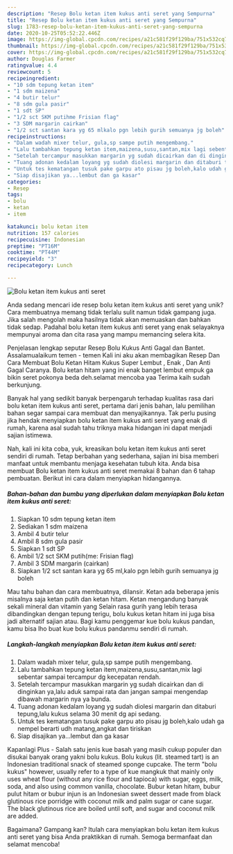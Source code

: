 ```yaml
---
description: "Resep Bolu ketan item kukus anti seret yang Sempurna"
title: "Resep Bolu ketan item kukus anti seret yang Sempurna"
slug: 1783-resep-bolu-ketan-item-kukus-anti-seret-yang-sempurna
date: 2020-10-25T05:52:22.446Z
image: https://img-global.cpcdn.com/recipes/a21c581f29f129ba/751x532cq70/bolu-ketan-item-kukus-anti-seret-foto-resep-utama.jpg
thumbnail: https://img-global.cpcdn.com/recipes/a21c581f29f129ba/751x532cq70/bolu-ketan-item-kukus-anti-seret-foto-resep-utama.jpg
cover: https://img-global.cpcdn.com/recipes/a21c581f29f129ba/751x532cq70/bolu-ketan-item-kukus-anti-seret-foto-resep-utama.jpg
author: Douglas Farmer
ratingvalue: 4.4
reviewcount: 5
recipeingredient:
- "10 sdm tepung ketan item"
- "1 sdm maizena"
- "4 butir telur"
- "8 sdm gula pasir"
- "1 sdt SP"
- "1/2 sct SKM putihme Frisian flag"
- "3 SDM margarin cairkan"
- "1/2 sct santan kara yg 65 mlkalo pgn lebih gurih semuanya jg boleh"
recipeinstructions:
- "Dalam wadah mixer telur, gula,sp sampe putih mengembang."
- "Lalu tambahkan tepung ketan item,maizena,susu,santan,mix lagi sebentar sampai tercampur dg kecepatan rendah."
- "Setelah tercampur masukkan margarin yg sudah dicairkan dan di dinginkan ya,lalu aduk sampai rata dan jangan sampai mengendap dibawah margarin nya ya bunda."
- "Tuang adonan kedalam loyang yg sudah diolesi margarin dan ditaburi tepung,lalu kukus selama 30 menit dg api sedang."
- "Untuk tes kematangan tusuk pake garpu ato pisau jg boleh,kalo udah ga nempel berarti udh matang,angkat dan tiriskan"
- "Siap disajikan ya...lembut dan ga kasar"
categories:
- Resep
tags:
- bolu
- ketan
- item

katakunci: bolu ketan item 
nutrition: 157 calories
recipecuisine: Indonesian
preptime: "PT16M"
cooktime: "PT44M"
recipeyield: "3"
recipecategory: Lunch

---
```



![Bolu ketan item kukus anti seret](https://img-global.cpcdn.com/recipes/a21c581f29f129ba/751x532cq70/bolu-ketan-item-kukus-anti-seret-foto-resep-utama.jpg)

Anda sedang mencari ide resep bolu ketan item kukus anti seret yang unik? Cara membuatnya memang tidak terlalu sulit namun tidak gampang juga. Jika salah mengolah maka hasilnya tidak akan memuaskan dan bahkan tidak sedap. Padahal bolu ketan item kukus anti seret yang enak selayaknya mempunyai aroma dan cita rasa yang mampu memancing selera kita.

Penjelasan lengkap seputar Resep Bolu Kukus Anti Gagal dan Bantet. Assalamualaikum temen - temen Kali ini aku akan membagikan Resep Dan Cara Membuat Bolu Ketan Hitam Kukus Super Lembut , Enak , Dan Anti Gagal Caranya. Bolu ketan hitam yang ini enak banget lembut empuk ga bikin seret pokonya beda deh.selamat mencoba yaa Terima kaih sudah berkunjung.

Banyak hal yang sedikit banyak berpengaruh terhadap kualitas rasa dari bolu ketan item kukus anti seret, pertama dari jenis bahan, lalu pemilihan bahan segar sampai cara membuat dan menyajikannya. Tak perlu pusing jika hendak menyiapkan bolu ketan item kukus anti seret yang enak di rumah, karena asal sudah tahu triknya maka hidangan ini dapat menjadi sajian istimewa.


Nah, kali ini kita coba, yuk, kreasikan bolu ketan item kukus anti seret sendiri di rumah. Tetap berbahan yang sederhana, sajian ini bisa memberi manfaat untuk membantu menjaga kesehatan tubuh kita. Anda bisa membuat Bolu ketan item kukus anti seret memakai 8 bahan dan 6 tahap pembuatan. Berikut ini cara dalam menyiapkan hidangannya.

<!--inarticleads1-->

##### Bahan-bahan dan bumbu yang diperlukan dalam menyiapkan Bolu ketan item kukus anti seret:

1. Siapkan 10 sdm tepung ketan item
1. Sediakan 1 sdm maizena
1. Ambil 4 butir telur
1. Ambil 8 sdm gula pasir
1. Siapkan 1 sdt SP
1. Ambil 1/2 sct SKM putih(me: Frisian flag)
1. Ambil 3 SDM margarin (cairkan)
1. Siapkan 1/2 sct santan kara yg 65 ml,kalo pgn lebih gurih semuanya jg boleh


Mau tahu bahan dan cara membuatnya, dilansir. Ketan ada beberapa jenis misalnya saja ketan putih dan ketan hitam. Ketan mengandung banyak sekali mineral dan vitamin yang Selain rasa gurih yang lebih terasa dibandingkan dengan tepung terigu, bolu kukus ketan hitam ini juga bisa jadi alternatif sajian atau. Bagi kamu penggemar kue bolu kukus pandan, kamu bisa lho buat kue bolu kukus pandanmu sendiri di rumah. 

<!--inarticleads2-->

##### Langkah-langkah menyiapkan Bolu ketan item kukus anti seret:

1. Dalam wadah mixer telur, gula,sp sampe putih mengembang.
1. Lalu tambahkan tepung ketan item,maizena,susu,santan,mix lagi sebentar sampai tercampur dg kecepatan rendah.
1. Setelah tercampur masukkan margarin yg sudah dicairkan dan di dinginkan ya,lalu aduk sampai rata dan jangan sampai mengendap dibawah margarin nya ya bunda.
1. Tuang adonan kedalam loyang yg sudah diolesi margarin dan ditaburi tepung,lalu kukus selama 30 menit dg api sedang.
1. Untuk tes kematangan tusuk pake garpu ato pisau jg boleh,kalo udah ga nempel berarti udh matang,angkat dan tiriskan
1. Siap disajikan ya...lembut dan ga kasar


Kapanlagi Plus - Salah satu jenis kue basah yang masih cukup populer dan disukai banyak orang yakni bolu kukus. Bolu kukus (lit. steamed tart) is an Indonesian traditional snack of steamed sponge cupcake. The term &#34;bolu kukus&#34; however, usually refer to a type of kue mangkuk that mainly only uses wheat flour (without any rice flour and tapioca) with sugar, eggs, milk, soda, and also using common vanilla, chocolate. Bubur ketan hitam, bubur pulut hitam or bubur injun is an Indonesian sweet dessert made from black glutinous rice porridge with coconut milk and palm sugar or cane sugar. The black glutinous rice are boiled until soft, and sugar and coconut milk are added. 

Bagaimana? Gampang kan? Itulah cara menyiapkan bolu ketan item kukus anti seret yang bisa Anda praktikkan di rumah. Semoga bermanfaat dan selamat mencoba!
